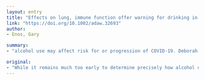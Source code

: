```yaml
---
layout: entry
title: "Effects on lung, immune function offer warning for drinking in crisis"
link: "https://doi.org/10.1002/adaw.32693"
author:
- Enos, Gary

summary:
- "alcohol use may affect risk for or progression of COVID-19. Deborah Hasin, Ph.D., says disaster can result in increased alcohol consumption. Experts comment on drinking behavior during COVId-19, ADAW says. It's already known that disaster can lead to increased drinking status. Hasin's work was based on work of Hasin after 9/11. She says it's wise for nondrinkers and low-risk drinkers to maintain that status during public health crisis."

original:
- "While it remains much too early to determine precisely how alcohol use might affect risk for or progression of COVID-19, any efforts to connect the dots from past alcohol research would suggest it wise for nondrinkers and low-risk drinkers to maintain that status during this public health crisis. It's already known that disaster can result in increased alcohol consumption based on the work of Deborah Hasin, Ph.D., after 9/11 (see ?Alcohol and isolation: Experts comment on drinking behavior during COVID-19,? ADAW March 30; https://onlinelibrary.wiley.com/doi/10.1002/adaw.32670)."
---
```


